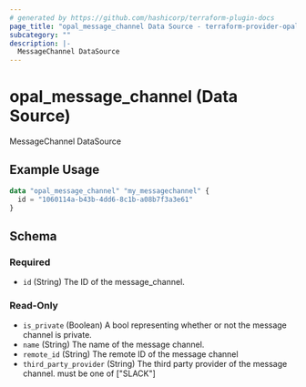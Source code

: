 ```yaml
---
# generated by https://github.com/hashicorp/terraform-plugin-docs
page_title: "opal_message_channel Data Source - terraform-provider-opal"
subcategory: ""
description: |-
  MessageChannel DataSource
---
```


# opal_message_channel (Data Source)

MessageChannel DataSource

## Example Usage

```terraform
data "opal_message_channel" "my_messagechannel" {
  id = "1060114a-b43b-4dd6-8c1b-a08b7f3a3e61"
}
```

<!-- schema generated by tfplugindocs -->
## Schema

### Required

- `id` (String) The ID of the message_channel.

### Read-Only

- `is_private` (Boolean) A bool representing whether or not the message channel is private.
- `name` (String) The name of the message channel.
- `remote_id` (String) The remote ID of the message channel
- `third_party_provider` (String) The third party provider of the message channel. must be one of ["SLACK"]


